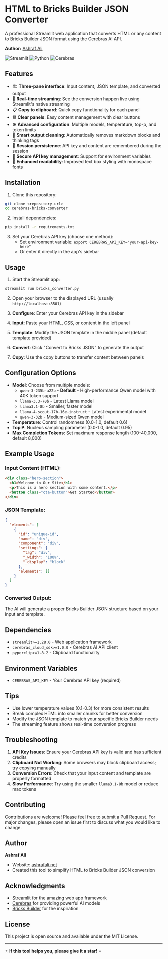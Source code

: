 # HTML to Bricks Builder JSON Converter

A professional Streamlit web application that converts HTML or any content to Bricks Builder JSON format using the Cerebras AI API.

**Author:** [Ashraf Ali](https://ashrafali.net)

![Streamlit](https://img.shields.io/badge/Streamlit-FF4B4B?style=for-the-badge&logo=Streamlit&logoColor=white)
![Python](https://img.shields.io/badge/Python-3776AB?style=for-the-badge&logo=python&logoColor=white)
![Cerebras](https://img.shields.io/badge/Cerebras-AI-blue?style=for-the-badge)

## Features

- 🏗️ **Three-pane interface**: Input content, JSON template, and converted output
- 🔄 **Real-time streaming**: See the conversion happen live using Streamlit's native streaming
- 📋 **Copy to clipboard**: Quick copy functionality for each panel
- 🗑️ **Clear panels**: Easy content management with clear buttons
- ⚙️ **Advanced configuration**: Multiple models, temperature, top-p, and token limits
- 🧹 **Smart output cleaning**: Automatically removes markdown blocks and thinking tags
- 💾 **Session persistence**: API key and content are remembered during the session
- 🔐 **Secure API key management**: Support for environment variables
- 🎨 **Enhanced readability**: Improved text box styling with monospace fonts

## Installation

1. Clone this repository:
```bash
git clone <repository-url>
cd cerebras-bricks-converter
```

2. Install dependencies:
```bash
pip install -r requirements.txt
```

3. Set your Cerebras API key (choose one method):
   - Set environment variable: `export CEREBRAS_API_KEY="your-api-key-here"`
   - Or enter it directly in the app's sidebar

## Usage

1. Start the Streamlit app:
```bash
streamlit run bricks_converter.py
```

2. Open your browser to the displayed URL (usually `http://localhost:8501`)

3. **Configure**: Enter your Cerebras API key in the sidebar

4. **Input**: Paste your HTML, CSS, or content in the left panel

5. **Template**: Modify the JSON template in the middle panel (default template provided)

6. **Convert**: Click "Convert to Bricks JSON" to generate the output

7. **Copy**: Use the copy buttons to transfer content between panels

## Configuration Options

- **Model**: Choose from multiple models:
  - `qwen-3-235b-a22b` - **Default** - High-performance Qwen model with 40K token support
  - `llama-3.3-70b` - Latest Llama model
  - `llama3.1-8b` - Smaller, faster model
  - `llama-4-scout-17b-16e-instruct` - Latest experimental model
  - `qwen-3-32b` - Medium-sized Qwen model
- **Temperature**: Control randomness (0.0-1.0, default 0.6)
- **Top P**: Nucleus sampling parameter (0.0-1.0, default 0.95)
- **Max Completion Tokens**: Set maximum response length (100-40,000, default 8,000)

## Example Usage

### Input Content (HTML):
```html
<div class="hero-section">
  <h1>Welcome to Our Site</h1>
  <p>This is a hero section with some content.</p>
  <button class="cta-button">Get Started</button>
</div>
```

### JSON Template:
```json
{
  "elements": [
    {
      "id": "unique-id",
      "name": "div",
      "component": "div",
      "settings": {
        "tag": "div",
        "_width": "100%",
        "_display": "block"
      },
      "elements": []
    }
  ]
}
```

### Converted Output:
The AI will generate a proper Bricks Builder JSON structure based on your input and template.

## Dependencies

- `streamlit>=1.28.0` - Web application framework
- `cerebras_cloud_sdk>=1.0.0` - Cerebras AI API client
- `pyperclip>=1.8.2` - Clipboard functionality

## Environment Variables

- `CEREBRAS_API_KEY` - Your Cerebras API key (required)

## Tips

- Use lower temperature values (0.1-0.3) for more consistent results
- Break complex HTML into smaller chunks for better conversion
- Modify the JSON template to match your specific Bricks Builder needs
- The streaming feature shows real-time conversion progress

## Troubleshooting

1. **API Key Issues**: Ensure your Cerebras API key is valid and has sufficient credits
2. **Clipboard Not Working**: Some browsers may block clipboard access; try copying manually
3. **Conversion Errors**: Check that your input content and template are properly formatted
4. **Slow Performance**: Try using the smaller `llama3.1-8b` model or reduce max tokens

## Contributing

Contributions are welcome! Please feel free to submit a Pull Request. For major changes, please open an issue first to discuss what you would like to change.

## Author

**Ashraf Ali**
- Website: [ashrafali.net](https://ashrafali.net)
- Created this tool to simplify HTML to Bricks Builder JSON conversion

## Acknowledgments

- [Streamlit](https://streamlit.io/) for the amazing web app framework
- [Cerebras](https://cerebras.ai/) for providing powerful AI models
- [Bricks Builder](https://bricksbuilder.io/) for the inspiration

## License

This project is open source and available under the MIT License.

---

⭐ **If this tool helps you, please give it a star!** ⭐